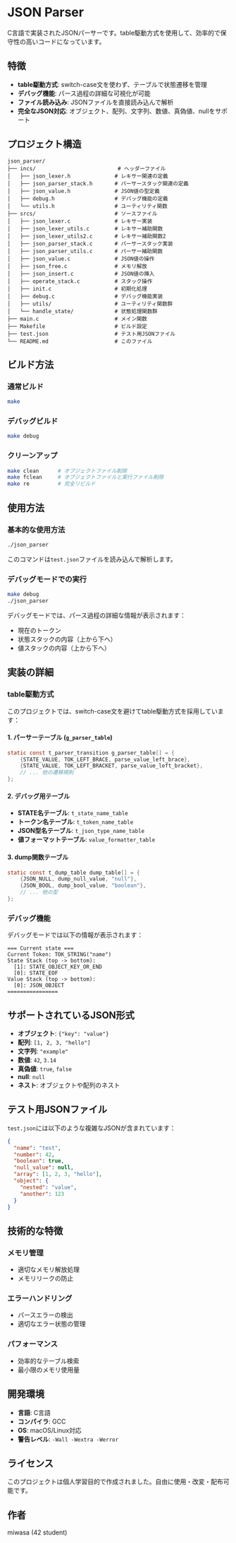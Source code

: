 # JSON Parser

C言語で実装されたJSONパーサーです。table駆動方式を使用して、効率的で保守性の高いコードになっています。

## 特徴

- **table駆動方式**: switch-case文を使わず、テーブルで状態遷移を管理
- **デバッグ機能**: パース過程の詳細な可視化が可能
- **ファイル読み込み**: JSONファイルを直接読み込んで解析
- **完全なJSON対応**: オブジェクト、配列、文字列、数値、真偽値、nullをサポート

## プロジェクト構造

```
json_parser/
├── incs/                          # ヘッダーファイル
│   ├── json_lexer.h              # レキサー関連の定義
│   ├── json_parser_stack.h       # パーサースタック関連の定義
│   ├── json_value.h              # JSON値の型定義
│   ├── debug.h                   # デバッグ機能の定義
│   └── utils.h                   # ユーティリティ関数
├── srcs/                         # ソースファイル
│   ├── json_lexer.c              # レキサー実装
│   ├── json_lexer_utils.c        # レキサー補助関数
│   ├── json_lexer_utils2.c       # レキサー補助関数2
│   ├── json_parser_stack.c       # パーサースタック実装
│   ├── json_parser_utils.c       # パーサー補助関数
│   ├── json_value.c              # JSON値の操作
│   ├── json_free.c               # メモリ解放
│   ├── json_insert.c             # JSON値の挿入
│   ├── operate_stack.c           # スタック操作
│   ├── init.c                    # 初期化処理
│   ├── debug.c                   # デバッグ機能実装
│   ├── utils/                    # ユーティリティ関数群
│   └── handle_state/             # 状態処理関数群
├── main.c                        # メイン関数
├── Makefile                      # ビルド設定
├── test.json                     # テスト用JSONファイル
└── README.md                     # このファイル
```

## ビルド方法

### 通常ビルド
```bash
make
```

### デバッグビルド
```bash
make debug
```

### クリーンアップ
```bash
make clean      # オブジェクトファイル削除
make fclean     # オブジェクトファイルと実行ファイル削除
make re         # 完全リビルド
```

## 使用方法

### 基本的な使用方法
```bash
./json_parser
```

このコマンドは`test.json`ファイルを読み込んで解析します。

### デバッグモードでの実行
```bash
make debug
./json_parser
```

デバッグモードでは、パース過程の詳細な情報が表示されます：
- 現在のトークン
- 状態スタックの内容（上から下へ）
- 値スタックの内容（上から下へ）

## 実装の詳細

### table駆動方式

このプロジェクトでは、switch-case文を避けてtable駆動方式を採用しています：

#### 1. パーサーテーブル (`g_parser_table`)
```c
static const t_parser_transition g_parser_table[] = {
    {STATE_VALUE, TOK_LEFT_BRACE, parse_value_left_brace},
    {STATE_VALUE, TOK_LEFT_BRACKET, parse_value_left_bracket},
    // ... 他の遷移規則
};
```

#### 2. デバッグ用テーブル
- **STATE名テーブル**: `t_state_name_table`
- **トークン名テーブル**: `t_token_name_table`
- **JSON型名テーブル**: `t_json_type_name_table`
- **値フォーマットテーブル**: `value_formatter_table`

#### 3. dump関数テーブル
```c
static const t_dump_table dump_table[] = {
    {JSON_NULL, dump_null_value, "null"},
    {JSON_BOOL, dump_bool_value, "boolean"},
    // ... 他の型
};
```

### デバッグ機能

デバッグモードでは以下の情報が表示されます：

```
=== Current state ===
Current Token: TOK_STRING("name")
State Stack (top -> bottom):
  [1]: STATE_OBJECT_KEY_OR_END
  [0]: STATE_EOF
Value Stack (top -> bottom):
  [0]: JSON_OBJECT
================
```

## サポートされているJSON形式

- **オブジェクト**: `{"key": "value"}`
- **配列**: `[1, 2, 3, "hello"]`
- **文字列**: `"example"`
- **数値**: `42`, `3.14`
- **真偽値**: `true`, `false`
- **null**: `null`
- **ネスト**: オブジェクトや配列のネスト

## テスト用JSONファイル

`test.json`には以下のような複雑なJSONが含まれています：

```json
{
  "name": "test",
  "number": 42,
  "boolean": true,
  "null_value": null,
  "array": [1, 2, 3, "hello"],
  "object": {
    "nested": "value",
    "another": 123
  }
}
```

## 技術的な特徴

### メモリ管理
- 適切なメモリ解放処理
- メモリリークの防止

### エラーハンドリング
- パースエラーの検出
- 適切なエラー状態の管理

### パフォーマンス
- 効率的なテーブル検索
- 最小限のメモリ使用量

## 開発環境

- **言語**: C言語
- **コンパイラ**: GCC
- **OS**: macOS/Linux対応
- **警告レベル**: `-Wall -Wextra -Werror`

## ライセンス

このプロジェクトは個人学習目的で作成されました。自由に使用・改変・配布可能です。

## 作者

miwasa (42 student)
